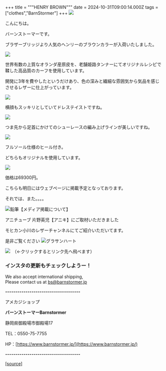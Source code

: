 +++
title = """HENRY BROWN"""
date = 2024-10-31T09:00:14.000Z
tags = ["clothes","BarnStormer"]
+++
[![](https://stat.ameba.jp/user_images/20231023/16/barnstormer-go/b2/03/p/o0420015015354743273.png)](https://ameblo.jp/barnstormer-go/entry-12825670498.html)

こんにちは。

バーンストーマーです。

ブラザーブリッジより人気のヘンリーのブラウンカラーが入荷いたしました。

[![](https://stat.ameba.jp/user_images/20241031/17/barnstormer-go/d2/d9/j/o0466070015504425801.jpg)](https://stat.ameba.jp/user_images/20241031/17/barnstormer-go/d2/d9/j/o0466070015504425801.jpg)

世界有数の上質なオランダ産原皮を、老舗姫路タンナーにてオリジナルレシピで鞣した高品質のカーフを使用しています。

開発に3年を費やしたというだけあり、色の深みと繊細な雰囲気から気品を感じさせるレザーに仕上がっています。

[![](https://stat.ameba.jp/user_images/20241031/17/barnstormer-go/ab/bd/j/o0700046615504425804.jpg)](https://stat.ameba.jp/user_images/20241031/17/barnstormer-go/ab/bd/j/o0700046615504425804.jpg)

横顔もスッキリとしていてドレステイストですね。

[![](https://stat.ameba.jp/user_images/20241031/17/barnstormer-go/8f/79/j/o0466070015504425806.jpg)](https://stat.ameba.jp/user_images/20241031/17/barnstormer-go/8f/79/j/o0466070015504425806.jpg)

つま先から足首にかけてのシューレースの編み上げラインが美しいですね。

[![](https://stat.ameba.jp/user_images/20241031/17/barnstormer-go/3a/f2/j/o0700046615504425809.jpg)](https://stat.ameba.jp/user_images/20241031/17/barnstormer-go/3a/f2/j/o0700046615504425809.jpg)

フルソール仕様のヒール付き。

どちらもオリジナルを使用しています。

[![](https://stat.ameba.jp/user_images/20241031/17/barnstormer-go/4f/d0/j/o0700046615504425810.jpg)](https://stat.ameba.jp/user_images/20241031/17/barnstormer-go/4f/d0/j/o0700046615504425810.jpg)

価格は69300円。

こちらも明日にはウェブページに掲載予定となっております。

それでは、また。。。。

![鉛筆](https://stat100.ameba.jp/blog/ucs/img/char/char3/519.png)【メディア掲載について】

アニチューブ 片野英児【アニキ】にご取材いただきました

モヒカン小川のレザーチャンネルにてご紹介いただいてます。

是非ご覧ください ![グラサンハート](https://stat100.ameba.jp/blog/ucs/img/char/char3/148.png)

[![](https://stat.ameba.jp/user_images/20230412/16/barnstormer-go/6a/23/p/o0108010815269242493.png)](https://www.instagram.com/barnstormer_daily/)　（←クリックするとリンク先へ飛べます）

### インスタの更新もチェックしようー！

We also accept international shipping,  
Please contact us at bs@barnstormer.jp

**\-------------------------------------**

アメカジショップ

**バーンストーマーBarnstormer**

静岡県御殿場市御殿場17

TEL：0550-75-7755

HP：[https://www.barnstormer.jp/](https://www.barnstormer.jp/)

**\-------------------------------------**

[[source]](https://ameblo.jp/barnstormer-go/entry-12873296078.html)

